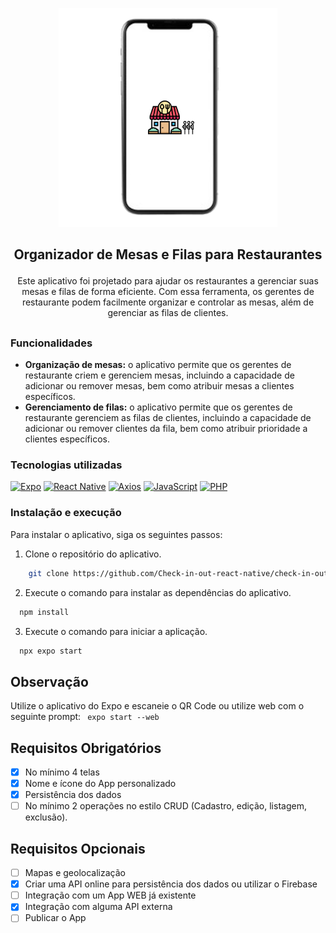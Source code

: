 <p align="center">
    <img src='/tela.png' style='height: 350px;'/>
</p>

## <p align="center">Organizador de Mesas e Filas para Restaurantes</p>

<p align="center">Este aplicativo foi projetado para ajudar os restaurantes a gerenciar suas mesas e filas de forma eficiente. Com essa ferramenta, os gerentes de restaurante podem facilmente organizar e controlar as mesas, além de gerenciar as filas de clientes.
</p>

##

### Funcionalidades

- <b>Organização de mesas:</b> o aplicativo permite que os gerentes de restaurante criem e gerenciem mesas, incluindo a capacidade de adicionar ou remover mesas, bem como atribuir mesas a clientes específicos.
- <b>Gerenciamento de filas:</b> o aplicativo permite que os gerentes de restaurante gerenciem as filas de clientes, incluindo a capacidade de adicionar ou remover clientes da fila, bem como atribuir prioridade a clientes específicos.

### Tecnologias utilizadas

[![Expo][Expo.js]][Expo-url]
[![React Native][ReactNative.js]][ReactNative-url]
[![Axios][Axios.js]][Axios-url]
[![JavaScript][JavaScript.js]][JavaScript-url]
[![PHP][PHP.js]][PHP-url]

### Instalação e execução

Para instalar o aplicativo, siga os seguintes passos:

1. Clone o repositório do aplicativo.
```sh
    git clone https://github.com/Check-in-out-react-native/check-in-out-app.git
```
2. Execute o comando para instalar as dependências do aplicativo.
```sh
  npm install
```
3. Execute o comando para iniciar a aplicação.
```sh
  npx expo start
```

## Observação

Utilize o aplicativo do Expo e escaneie o QR Code ou utilize web com o seguinte prompt:  ``` expo start --web```

## Requisitos Obrigatórios

- [x] No mínimo 4 telas
- [x] Nome e ícone do App personalizado
- [x] Persistência dos dados
- [ ] No mínimo 2 operações no estilo CRUD (Cadastro, edição, listagem, exclusão).

## Requisitos Opcionais

- [ ] Mapas e geolocalização
- [x] Criar uma API online para persistência dos dados ou utilizar o Firebase
- [ ] Integração com um App WEB já existente
- [x] Integração com alguma API externa
- [ ] Publicar o App

<!-- MARKDOWN LINKS & IMAGES -->
<!-- https://www.markdownguide.org/basic-syntax/#reference-style-links -->
[contributors-shield]: https://img.shields.io/github/contributors/othneildrew/Best-README-Template.svg?style=for-the-badge
[contributors-url]: https://github.com/othneildrew/Best-README-Template/graphs/contributors
[forks-shield]: https://img.shields.io/github/forks/othneildrew/Best-README-Template.svg?style=for-the-badge
[forks-url]: https://github.com/othneildrew/Best-README-Template/network/members
[stars-shield]: https://img.shields.io/github/stars/othneildrew/Best-README-Template.svg?style=for-the-badge
[stars-url]: https://github.com/othneildrew/Best-README-Template/stargazers
[issues-shield]: https://img.shields.io/github/issues/othneildrew/Best-README-Template.svg?style=for-the-badge
[issues-url]: https://github.com/othneildrew/Best-README-Template/issues
[license-shield]: https://img.shields.io/github/license/othneildrew/Best-README-Template.svg?style=for-the-badge
[license-url]: https://github.com/othneildrew/Best-README-Template/blob/master/LICENSE.txt
[linkedin-shield]: https://img.shields.io/badge/-LinkedIn-black.svg?style=for-the-badge&logo=linkedin&colorB=555
[linkedin-url]: https://linkedin.com/in/othneildrew
[product-screenshot]: images/screenshot.png
[Next.js]: https://img.shields.io/badge/next.js-000000?style=for-the-badge&logo=nextdotjs&logoColor=white
[Next-url]: https://nextjs.org/
[React.js]: https://img.shields.io/badge/React-20232A?style=for-the-badge&logo=react&logoColor=61DAFB
[React-url]: https://reactjs.org/
[Javascript]: https://www.learn-js.org/
[Vue.js]: https://img.shields.io/badge/Vue.js-35495E?style=for-the-badge&logo=vuedotjs&logoColor=4FC08D
[Vue-url]: https://vuejs.org/
[Angular.io]: https://img.shields.io/badge/Angular-DD0031?style=for-the-badge&logo=angular&logoColor=white
[Angular-url]: https://angular.io/
[Svelte.dev]: https://img.shields.io/badge/Svelte-4A4A55?style=for-the-badge&logo=svelte&logoColor=FF3E00
[Svelte-url]: https://svelte.dev/
[Laravel.com]: https://img.shields.io/badge/Laravel-FF2D20?style=for-the-badge&logo=laravel&logoColor=white
[Laravel-url]: https://laravel.com
[Bootstrap.com]: https://img.shields.io/badge/Bootstrap-563D7C?style=for-the-badge&logo=bootstrap&logoColor=white
[Bootstrap-url]: https://getbootstrap.com
[JQuery.com]: https://img.shields.io/badge/jQuery-0769AD?style=for-the-badge&logo=jquery&logoColor=white
[JQuery-url]: https://jquery.com 
[Axios.js]: https://img.shields.io/badge/Axios-5A29E4?style=for-the-badge&logo=axios&logoColor=white
[Axios-url]: https://axios-http.com/
[PHP.js]: https://img.shields.io/badge/PHP-777BB4?style=for-the-badge&logo=php&logoColor=white
[PHP-url]: https://www.php.net/
[JavaScript.js]: https://img.shields.io/badge/JavaScript-F7DF1E?style=for-the-badge&logo=javascript&logoColor=black
[JavaScript-url]: https://developer.mozilla.org/en-US/docs/Web/JavaScript
[ReactNative.js]: https://img.shields.io/badge/React_Native-20232A?style=for-the-badge&logo=react&logoColor=61DAFB
[ReactNative-url]: https://reactnative.dev/
[Expo.js]: https://img.shields.io/badge/Expo-1B1F23?style=for-the-badge&logo=expo&logoColor=white
[Expo-url]: https://expo.dev/
